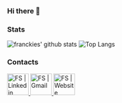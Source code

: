 ### Hi there 👋

### Stats

![franckies' github stats](https://github-readme-stats.vercel.app/api?username=franckies&show_icons=true&line_height=20)
![Top Langs](https://github-readme-stats.vercel.app/api/top-langs/?username=franckies&layout=compact)
### Contacts
<a href="https://www.linkedin.com/in/francesco-semeraro-09b305190/">
    <img alt="FS | Linkedin" width="50px" src="https://pngimg.com/uploads/linkedIn/linkedIn_PNG38.png" />
</a>
<a href="mailto:fk.semeraro@gmail.com">
    <img alt="FS | Gmail" width="50px" src="https://uploads-ssl.webflow.com/5ad4c302a9ea3372eaea975f/5b995a276460dc98cf54bd11_Gmail.png" />
</a>
<a href="franckies.github.io">
    <img alt="FS | Website" width="50px" src="https://ilprincipals.org/wp-content/uploads/2020/05/website-icon.png" />
</a>

<!--
**franckies/franckies** is a ✨ _special_ ✨ repository because its `README.md` (this file) appears on your GitHub profile.

Here are some ideas to get you started:

- 🔭 I’m currently working on ...
- 🌱 I’m currently learning ...
- 👯 I’m looking to collaborate on ...
- 🤔 I’m looking for help with ...
- 💬 Ask me about ...
- 📫 How to reach me: ...
- 😄 Pronouns: ...
- ⚡ Fun fact: ...
-->
